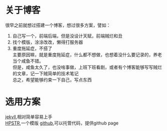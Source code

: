 # 关于博客  
很早之前就想过搭建一个博客，想过很多方案，譬如：  
1. 自己写一个，前端后端，但是没设计天赋，前端贼烂和丑  
2. 找个模版，涂涂改改，懒得打服务器  
3. 重度拖延症，不搭了  
主要原因嘛，就是重度拖延症，什么都不想做，也想着没什么要记录的，养老当个咸鱼不错。  
但是，咸鱼太久了，也没啥事做，上班下班看剧，或者有个博客能够写写贼烂的文章，记一下贼简单的技术笔记  
总之，希望能够约束一下自己，写点东西  
# 选用方案  
[jekyll](http://jekyll.com.cn/),相对简单容易上手  
[HPSTR](https://mademistakes.com/work/hpstr-jekyll-theme/),一个模版
[github](https://github.com/),可以托管代码，提供github page